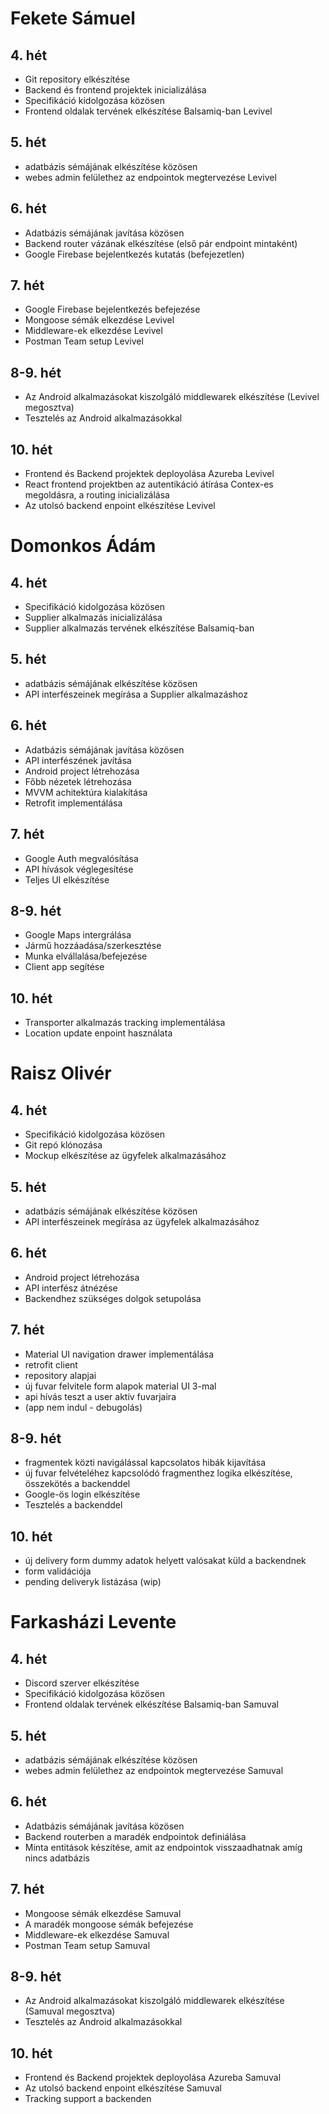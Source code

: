 # Fekete Sámuel
## 4. hét
- Git repository elkészítése
- Backend és frontend projektek inicializálása
- Specifikáció kidolgozása közösen
- Frontend oldalak tervének elkészítése Balsamiq-ban Levivel

## 5. hét
- adatbázis sémájának elkészítése közösen
- webes admin felülethez az endpointok megtervezése Levivel

## 6. hét
- Adatbázis sémájának javítása közösen
- Backend router vázának elkészítése (első pár endpoint mintaként)
- Google Firebase bejelentkezés kutatás (befejezetlen)

## 7. hét
- Google Firebase bejelentkezés befejezése
- Mongoose sémák elkezdése Levivel
- Middleware-ek elkezdése Levivel
- Postman Team setup Levivel

## 8-9. hét
- Az Android alkalmazásokat kiszolgáló middlewarek elkészítése (Levivel megosztva)
- Tesztelés az Android alkalmazásokkal

## 10. hét
- Frontend és Backend projektek deployolása Azureba Levivel
- React frontend projektben az autentikáció átírása Contex-es megoldásra, a routing inicializálása
- Az utolsó backend enpoint elkészítése Levivel

# Domonkos Ádám
## 4. hét
- Specifikáció kidolgozása közösen
- Supplier alkalmazás inicializálása
- Supplier alkalmazás tervének elkészítése Balsamiq-ban

## 5. hét
- adatbázis sémájának elkészítése közösen
- API interfészeinek megírása a Supplier alkalmazáshoz

## 6. hét
- Adatbázis sémájának javítása közösen
- API interfészének javítása
- Android project létrehozása
- Főbb nézetek létrehozása
- MVVM achitektúra kialakítása
- Retrofit implementálása

## 7. hét
- Google Auth megvalósítása
- API hívások véglegesítése
- Teljes UI elkészítése

## 8-9. hét
- Google Maps intergrálása
- Jármű hozzáadása/szerkesztése
- Munka elvállalása/befejezése
- Client app segítése

## 10. hét
- Transporter alkalmazás tracking implementálása
- Location update enpoint használata

# Raisz Olivér
## 4. hét
- Specifikáció kidolgozása közösen
- Git repó klónozása
- Mockup elkészítése az ügyfelek alkalmazásához

## 5. hét
- adatbázis sémájának elkészítése közösen
- API interfészeinek megírása az ügyfelek alkalmazásához

## 6. hét
- Android project létrehozása
- API interfész átnézése
- Backendhez szükséges dolgok setupolása

## 7. hét
- Material UI navigation drawer implementálása
- retrofit client
- repository alapjai
- új fuvar felvitele form alapok material UI 3-mal
- api hívás teszt a user aktív fuvarjaira
- (app nem indul - debugolás)

## 8-9. hét
- fragmentek közti navigálással kapcsolatos hibák kijavítása
- új fuvar felvételéhez kapcsolódó fragmenthez logika elkészítése, összekötés a backenddel
- Google-ös login elkészítése
- Tesztelés a backenddel

## 10. hét
- új delivery form dummy adatok helyett valósakat küld a backendnek
- form validációja
- pending deliveryk listázása (wip)

# Farkasházi Levente
## 4. hét
- Discord szerver elkészítése
- Specifikáció kidolgozása közösen
- Frontend oldalak tervének elkészítése Balsamiq-ban Samuval

## 5. hét
- adatbázis sémájának elkészítése közösen
- webes admin felülethez az endpointok megtervezése Samuval

## 6. hét
- Adatbázis sémájának javítása közösen
- Backend routerben a maradék endpointok definiálása
- Minta entitások készítése, amit az endpointok visszaadhatnak amíg nincs adatbázis

## 7. hét
- Mongoose sémák elkezdése Samuval
- A maradék mongoose sémák befejezése
- Middleware-ek elkezdése Samuval
- Postman Team setup Samuval

## 8-9. hét
- Az Android alkalmazásokat kiszolgáló middlewarek elkészítése (Samuval megosztva)
- Tesztelés az Android alkalmazásokkal

## 10. hét
- Frontend és Backend projektek deployolása Azureba Samuval
- Az utolsó backend enpoint elkészítése Samuval
- Tracking support a backenden

